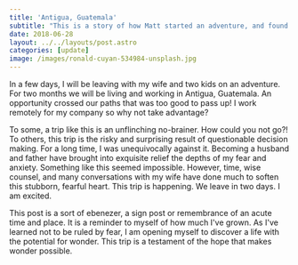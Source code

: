 ```yaml
---
title: 'Antigua, Guatemala'
subtitle: "This is a story of how Matt started an adventure, and found himself doing and saying things altogether unexpected"
date: 2018-06-28
layout: ../../layouts/post.astro
categories: [update]
image: /images/ronald-cuyan-534984-unsplash.jpg
---
```

In a few days, I will be leaving with my wife and two kids on an adventure. For two months we will be living and working in Antigua, Guatemala. An opportunity crossed our paths that was too good to pass up! I work remotely for my company so why not take advantage?

To some, a trip like this is an unflinching no-brainer. How could you not go?! To others, this trip is the risky and surprising result of questionable decision making. For a long time, I was unequivocally against it. Becoming a husband and father have brought into exquisite relief the depths of my fear and anxiety. Something like this seemed impossible. However, time, wise counsel, and many conversations with my wife have done much to soften this stubborn, fearful heart. This trip is happening. We leave in two days. I am excited.

This post is a sort of ebenezer, a sign post or remembrance of an acute time and place. It is a reminder to myself of how much I've grown. As I've learned not to be ruled by fear, I am opening myself to discover a life with the potential for wonder. This trip is a testament of  the hope that makes wonder possible.
